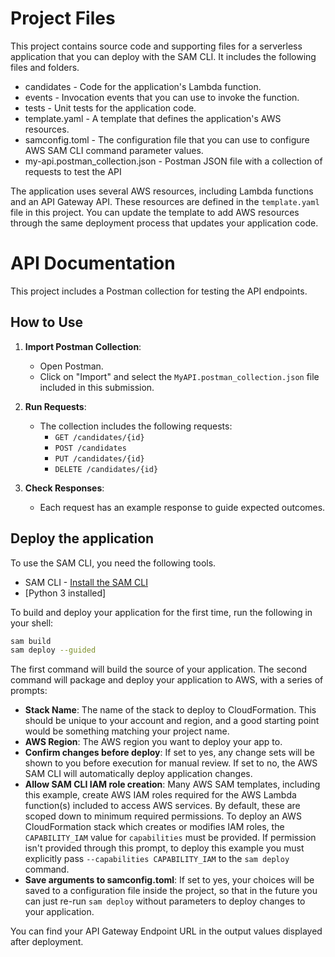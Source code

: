 # Project Files

This project contains source code and supporting files for a serverless application that you can deploy with the SAM CLI. It includes the following files and folders.

- candidates - Code for the application's Lambda function.
- events - Invocation events that you can use to invoke the function.
- tests - Unit tests for the application code. 
- template.yaml - A template that defines the application's AWS resources.
- samconfig.toml - The configuration file that you can use to configure AWS SAM CLI command parameter values.
- my-api.postman_collection.json - Postman JSON file with a collection of requests to test the API

The application uses several AWS resources, including Lambda functions and an API Gateway API. These resources are defined in the `template.yaml` file in this project. You can update the template to add AWS resources through the same deployment process that updates your application code.


# API Documentation

This project includes a Postman collection for testing the API endpoints.

## How to Use

1. **Import Postman Collection**:
    - Open Postman.
    - Click on "Import" and select the `MyAPI.postman_collection.json` file included in this submission.

2. **Run Requests**:
    - The collection includes the following requests:
        - `GET /candidates/{id}`
        - `POST /candidates`
        - `PUT /candidates/{id}`
        - `DELETE /candidates/{id}`

3. **Check Responses**:
    - Each request has an example response to guide expected outcomes.


## Deploy the application

To use the SAM CLI, you need the following tools.

* SAM CLI - [Install the SAM CLI](https://docs.aws.amazon.com/serverless-application-model/latest/developerguide/serverless-sam-cli-install.html)
* [Python 3 installed]

To build and deploy your application for the first time, run the following in your shell:

```bash
sam build
sam deploy --guided
```

The first command will build the source of your application. The second command will package and deploy your application to AWS, with a series of prompts:

* **Stack Name**: The name of the stack to deploy to CloudFormation. This should be unique to your account and region, and a good starting point would be something matching your project name.
* **AWS Region**: The AWS region you want to deploy your app to.
* **Confirm changes before deploy**: If set to yes, any change sets will be shown to you before execution for manual review. If set to no, the AWS SAM CLI will automatically deploy application changes.
* **Allow SAM CLI IAM role creation**: Many AWS SAM templates, including this example, create AWS IAM roles required for the AWS Lambda function(s) included to access AWS services. By default, these are scoped down to minimum required permissions. To deploy an AWS CloudFormation stack which creates or modifies IAM roles, the `CAPABILITY_IAM` value for `capabilities` must be provided. If permission isn't provided through this prompt, to deploy this example you must explicitly pass `--capabilities CAPABILITY_IAM` to the `sam deploy` command.
* **Save arguments to samconfig.toml**: If set to yes, your choices will be saved to a configuration file inside the project, so that in the future you can just re-run `sam deploy` without parameters to deploy changes to your application.

You can find your API Gateway Endpoint URL in the output values displayed after deployment.
